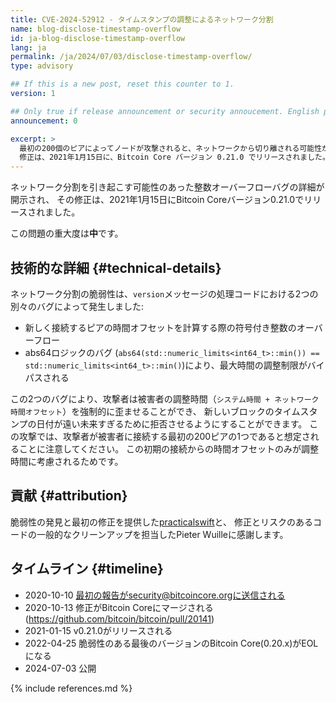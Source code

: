```yaml
---
title: CVE-2024-52912 - タイムスタンプの調整によるネットワーク分割
name: blog-disclose-timestamp-overflow
id: ja-blog-disclose-timestamp-overflow
lang: ja
permalink: /ja/2024/07/03/disclose-timestamp-overflow/
type: advisory

## If this is a new post, reset this counter to 1.
version: 1

## Only true if release announcement or security annoucement. English posts only
announcement: 0

excerpt: >
  最初の200個のピアによってノードが攻撃されると、ネットワークから切り離される可能性がありました。
  修正は、2021年1月15日に、Bitcoin Core バージョン 0.21.0 でリリースされました。
---
```


ネットワーク分割を引き起こす可能性のあった整数オーバーフローバグの詳細が開示され、
その修正は、2021年1月15日にBitcoin Coreバージョン0.21.0でリリースされました。

この問題の重大度は**中**です。

## 技術的な詳細 {#technical-details}

ネットワーク分割の脆弱性は、`version`メッセージの処理コードにおける2つの別々のバグによって発生しました:

* 新しく接続するピアの時間オフセットを計算する際の符号付き整数のオーバーフロー
* abs64ロジックのバグ (`abs64(std::numeric_limits<int64_t>::min()) ==
  std::numeric_limits<int64_t>::min()`)により、最大時間の調整制限がバイパスされる

この2つのバグにより、攻撃者は被害者の調整時間（`システム時間 + ネットワーク時間オフセット`）を強制的に歪ませることができ、
新しいブロックのタイムスタンプの日付が遠い未来すぎるために拒否させるようにすることができます。
この攻撃では、攻撃者が被害者に接続する最初の200ピアの1つであると想定されることに注意してください。
この初期の接続からの時間オフセットのみが調整時間に考慮されるためです。

## 貢献 {#attribution}

脆弱性の発見と最初の修正を提供した[practicalswift](https://github.com/practicalswift)と、
修正とリスクのあるコードの一般的なクリーンアップを担当したPieter Wuilleに感謝します。

## タイムライン {#timeline}

* 2020-10-10 最初の報告がsecurity@bitcoincore.orgに送信される
* 2020-10-13 修正がBitcoin Coreにマージされる(https://github.com/bitcoin/bitcoin/pull/20141)
* 2021-01-15 v0.21.0がリリースされる
* 2022-04-25 脆弱性のある最後のバージョンのBitcoin Core(0.20.x)がEOLになる
* 2024-07-03 公開

{% include references.md %}
